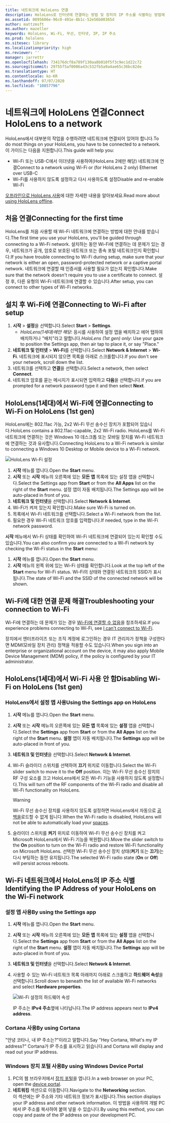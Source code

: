 ```yaml
---
title: 네트워크에 HoloLens 연결
description: HoloLens로 인터넷에 연결하는 방법 및 장치의 IP 주소를 식별하는 방법에 대한 지침입니다.
ms.assetid: 0895606e-96c0-491e-8b1c-52e56b00365d
author: mattzmsft
ms.author: mazeller
keywords: HoloLens, Wi-Fi, 무선, 인터넷, IP, IP 주소
ms.prod: hololens
ms.sitesec: library
ms.localizationpriority: high
ms.reviewer: ''
manager: jarrettr
ms.openlocfilehash: 734176dcf8a789f130aa8b010f5f3c9ec1d22c72
ms.sourcegitcommit: 29755f5af0086a43c532fb5a9a4ae65c36bc82de
ms.translationtype: HT
ms.contentlocale: ko-KR
ms.lasthandoff: 07/07/2020
ms.locfileid: "10857796"
---
```

# <span data-ttu-id="a1697-104">네트워크에 HoloLens 연결</span><span class="sxs-lookup"><span data-stu-id="a1697-104">Connect HoloLens to a network</span></span>

<span data-ttu-id="a1697-105">HoloLens에서 대부분의 작업을 수행하려면 네트워크에 연결되어 있어야 합니다.</span><span class="sxs-lookup"><span data-stu-id="a1697-105">To do most things on your HoloLens, you have to be connected to a network.</span></span> <span data-ttu-id="a1697-106">이 가이드는 다음을 지원합니다.</span><span class="sxs-lookup"><span data-stu-id="a1697-106">This guide will help you:</span></span>

- <span data-ttu-id="a1697-107">Wi-Fi 또는 USB-C에서 이더넷을 사용하여(HoloLens 2에만 해당) 네트워크에 연결</span><span class="sxs-lookup"><span data-stu-id="a1697-107">Connect to a network using Wi-Fi or (for HoloLens 2 only) Ethernet over USB-C</span></span>
- <span data-ttu-id="a1697-108">Wi-Fi를 사용하지 않도록 설정하고 다시 사용하도록 설정</span><span class="sxs-lookup"><span data-stu-id="a1697-108">Disable and re-enable Wi-Fi</span></span>

<span data-ttu-id="a1697-109">[오프라인으로 HoloLens 사용](hololens-offline.md)에 대한 자세한 내용을 알아보세요.</span><span class="sxs-lookup"><span data-stu-id="a1697-109">Read more about [using HoloLens offline](hololens-offline.md).</span></span>

## <span data-ttu-id="a1697-110">처음 연결</span><span class="sxs-lookup"><span data-stu-id="a1697-110">Connecting for the first time</span></span>

<span data-ttu-id="a1697-111">HoloLens를 처음 사용할 때 Wi-Fi 네트워크에 연결하는 방법에 대한 안내를 받습니다.</span><span class="sxs-lookup"><span data-stu-id="a1697-111">The first time you use your HoloLens, you'll be guided through connecting to a Wi-Fi network.</span></span> <span data-ttu-id="a1697-112">설치하는 동안 Wi-Fi에 연결하는 데 문제가 있는 경우, 네트워크가 공개, 암호로 보호된 네트워크 또는 종속 포털 네트워크인지 확인합니다.</span><span class="sxs-lookup"><span data-stu-id="a1697-112">If you have trouble connecting to Wi-Fi during setup, make sure that your network is either an open, password-protected network or a captive portal network.</span></span> <span data-ttu-id="a1697-113">네트워크에 연결할 때 인증서를 사용할 필요가 없는지 확인합니다.</span><span class="sxs-lookup"><span data-stu-id="a1697-113">Make sure that the network doesn't require you to use a certificate to connect.</span></span> <span data-ttu-id="a1697-114">설정 후, 다른 유형의 Wi-Fi 네트워크에 연결할 수 있습니다.</span><span class="sxs-lookup"><span data-stu-id="a1697-114">After setup, you can connect to other types of Wi-Fi networks.</span></span>

## <span data-ttu-id="a1697-115">설치 후 Wi-Fi에 연결</span><span class="sxs-lookup"><span data-stu-id="a1697-115">Connecting to Wi-Fi after setup</span></span>

1. <span data-ttu-id="a1697-116">**시작** > **설정**을 선택합니다.</span><span class="sxs-lookup"><span data-stu-id="a1697-116">Select **Start** > **Settings**.</span></span>
   - <span data-ttu-id="a1697-117">*HoloLens(1세대)에만 해당*: 응시를 사용하여 설정 앱을 배치하고 에어 탭하여 배치하거나 "배치"라고 말합니다.</span><span class="sxs-lookup"><span data-stu-id="a1697-117">*HoloLens (1st gen) only*: Use your gaze to position the Settings app, then air tap to place it, or say "Place."</span></span>
1. <span data-ttu-id="a1697-118">**네트워크 및 인터넷** > **Wi-Fi**를 선택합니다.</span><span class="sxs-lookup"><span data-stu-id="a1697-118">Select **Network & Internet** > **Wi-Fi**.</span></span> <span data-ttu-id="a1697-119">네트워크에 표시되지 않으면 목록을 아래로 스크롤합니다.</span><span class="sxs-lookup"><span data-stu-id="a1697-119">If you don't see your network, scroll down the list.</span></span>
1. <span data-ttu-id="a1697-120">네트워크를 선택하고 **연결**을 선택합니다.</span><span class="sxs-lookup"><span data-stu-id="a1697-120">Select a network, then select **Connect**.</span></span>
1. <span data-ttu-id="a1697-121">네트워크 암호를 묻는 메시지가 표시되면 입력하고 **다음**을 선택합니다.</span><span class="sxs-lookup"><span data-stu-id="a1697-121">If you are prompted for a network password type it and then select **Next**.</span></span>

## <span data-ttu-id="a1697-122">HoloLens(1세대)에서 Wi-Fi에 연결</span><span class="sxs-lookup"><span data-stu-id="a1697-122">Connecting to Wi-Fi on HoloLens (1st gen)</span></span>

<span data-ttu-id="a1697-123">HoloLens에는 802.11ac 가능, 2x2 Wi-Fi 무선 송수신 장치가 포함되어 있습니다.</span><span class="sxs-lookup"><span data-stu-id="a1697-123">HoloLens contains a 802.11ac-capable, 2x2 Wi-Fi radio.</span></span> <span data-ttu-id="a1697-124">HoloLens를 Wi-Fi 네트워크에 연결하는 것은 Windows 10 데스크톱 또는 모바일 장치를 Wi-Fi 네트워크에 연결하는 것과 유사합니다.</span><span class="sxs-lookup"><span data-stu-id="a1697-124">Connecting HoloLens to a Wi-Fi network is similar to connecting a Windows 10 Desktop or Mobile device to a Wi-Fi network.</span></span>

![HoloLens Wi-Fi 설정](./images/wifi-hololens-600px.jpg)

1. <span data-ttu-id="a1697-126">**시작** 메뉴를 엽니다.</span><span class="sxs-lookup"><span data-stu-id="a1697-126">Open the **Start** menu.</span></span>
1. <span data-ttu-id="a1697-127">**시작** 또는 **시작** 메뉴의 오른쪽에 있는 **모든 앱** 목록에 있는 설정 앱을 선택합니다.</span><span class="sxs-lookup"><span data-stu-id="a1697-127">Select the Settings app from **Start** or from the **All Apps** list on the right of the **Start** menu.</span></span> <span data-ttu-id="a1697-128">설정 앱이 자동 배치됩니다.</span><span class="sxs-lookup"><span data-stu-id="a1697-128">The Settings app will be auto-placed in front of you.</span></span>
1. <span data-ttu-id="a1697-129">**네트워크 및 인터넷**을 선택합니다.</span><span class="sxs-lookup"><span data-stu-id="a1697-129">Select **Network & Internet**.</span></span>
1. <span data-ttu-id="a1697-130">Wi-Fi가 켜져 있는지 확인합니다.</span><span class="sxs-lookup"><span data-stu-id="a1697-130">Make sure Wi-Fi is turned on.</span></span>
1. <span data-ttu-id="a1697-131">목록에서 Wi-Fi 네트워크를 선택합니다.</span><span class="sxs-lookup"><span data-stu-id="a1697-131">Select a Wi-Fi network from the list.</span></span>
1. <span data-ttu-id="a1697-132">필요한 경우 Wi-Fi 네트워크 암호를 입력합니다.</span><span class="sxs-lookup"><span data-stu-id="a1697-132">If needed, type in the Wi-Fi network password.</span></span>

<span data-ttu-id="a1697-133">**시작** 메뉴에서 Wi-Fi 상태를 확인하여 Wi-Fi 네트워크에 연결되어 있는지 확인할 수도 있습니다.</span><span class="sxs-lookup"><span data-stu-id="a1697-133">You can also confirm you are connected to a Wi-Fi network by checking the Wi-Fi status in the **Start** menu:</span></span>

1. <span data-ttu-id="a1697-134">**시작** 메뉴를 엽니다.</span><span class="sxs-lookup"><span data-stu-id="a1697-134">Open the **Start** menu.</span></span>
1. <span data-ttu-id="a1697-135">**시작** 메뉴의 왼쪽 위에 있는 Wi-Fi 상태를 확인합니다.</span><span class="sxs-lookup"><span data-stu-id="a1697-135">Look at the top left of the **Start** menu for Wi-Fi status.</span></span> <span data-ttu-id="a1697-136">Wi-Fi의 상태와 연결된 네트워크의 SSID가 표시됩니다.</span><span class="sxs-lookup"><span data-stu-id="a1697-136">The state of Wi-Fi and the SSID of the connected network will be shown.</span></span>

## <span data-ttu-id="a1697-137">Wi-Fi에 대한 연결 문제 해결</span><span class="sxs-lookup"><span data-stu-id="a1697-137">Troubleshooting your connection to Wi-Fi</span></span>

<span data-ttu-id="a1697-138">Wi-Fi에 연결하는 데 문제가 있는 경우 [Wi-Fi에 연결할 수 없음](./hololens-faq.md#i-cant-connect-to-wi-fi)을 참조하세요.</span><span class="sxs-lookup"><span data-stu-id="a1697-138">If you experience problems connecting to Wi-Fi, see [I can't connect to Wi-Fi](./hololens-faq.md#i-cant-connect-to-wi-fi).</span></span>

<span data-ttu-id="a1697-139">장치에서 엔터프라이즈 또는 조직 계정에 로그인하는 경우 IT 관리자가 정책을 구성한다면 MDM(모바일 장치 관리) 정책을 적용할 수도 있습니다.</span><span class="sxs-lookup"><span data-stu-id="a1697-139">When you sign into an enterprise or organizational account on the device, it may also apply Mobile Device Management (MDM) policy, if the policy is configured by your IT administrator.</span></span>

## <span data-ttu-id="a1697-140">HoloLens(1세대)에서 Wi-Fi 사용 안 함</span><span class="sxs-lookup"><span data-stu-id="a1697-140">Disabling Wi-Fi on HoloLens (1st gen)</span></span>

### <span data-ttu-id="a1697-141">HoloLens에서 설정 앱 사용</span><span class="sxs-lookup"><span data-stu-id="a1697-141">Using the Settings app on HoloLens</span></span>

1. <span data-ttu-id="a1697-142">**시작** 메뉴를 엽니다.</span><span class="sxs-lookup"><span data-stu-id="a1697-142">Open the **Start** menu.</span></span>
1. <span data-ttu-id="a1697-143">**시작** 또는 **시작** 메뉴의 오른쪽에 있는 **모든 앱** 목록에 있는 **설정** 앱을 선택합니다.</span><span class="sxs-lookup"><span data-stu-id="a1697-143">Select the **Settings** app from **Start** or from the **All Apps** list on the right of the **Start** menu.</span></span> <span data-ttu-id="a1697-144">**설정** 앱이 자동 배치됩니다.</span><span class="sxs-lookup"><span data-stu-id="a1697-144">The **Settings** app will be auto-placed in front of you.</span></span>
1. <span data-ttu-id="a1697-145">**네트워크 및 인터넷**을 선택합니다.</span><span class="sxs-lookup"><span data-stu-id="a1697-145">Select **Network & Internet**.</span></span>
1. <span data-ttu-id="a1697-146">Wi-Fi 슬라이더 스위치를 선택하여 **끄기** 위치로 이동합니다.</span><span class="sxs-lookup"><span data-stu-id="a1697-146">Select the Wi-Fi slider switch to move it to the **Off** position.</span></span> <span data-ttu-id="a1697-147">이는 Wi-Fi 무선 송수신 장치의 RF 구성 요소를 끄고 HoloLens에서 모든 Wi-Fi 기능을 사용하지 않도록 설정합니다.</span><span class="sxs-lookup"><span data-stu-id="a1697-147">This will turn off the RF components of the Wi-Fi radio and disable all Wi-Fi functionality on HoloLens.</span></span>

    > [!WARNING]
    > <span data-ttu-id="a1697-148">Wi-Fi 무선 송수신 장치를 사용하지 않도록 설정하면 HoloLens에서 자동으로 [공백을](hololens-spaces.md)로드할 수 없게 됩니다.</span><span class="sxs-lookup"><span data-stu-id="a1697-148">When the Wi-Fi radio is disabled, HoloLens will not be able to automatically load your [spaces](hololens-spaces.md).</span></span>

1. <span data-ttu-id="a1697-149">슬라이더 스위치를 **켜기** 위치로 이동하여 Wi-Fi 무선 송수신 장치를 켜고 Microsoft HoloLens에서 Wi-Fi 기능을 복원합니다.</span><span class="sxs-lookup"><span data-stu-id="a1697-149">Move the slider switch to the **On** position to turn on the Wi-Fi radio and restore Wi-Fi functionality on Microsoft HoloLens.</span></span> <span data-ttu-id="a1697-150">선택한 Wi-Fi 무선 송수신 장치 상태(**켜기** 또는 **끄기**)는 다시 부팅하는 동안 유지됩니다.</span><span class="sxs-lookup"><span data-stu-id="a1697-150">The selected Wi-Fi radio state (**On** or **Off**) will persist across reboots.</span></span>

## <span data-ttu-id="a1697-151">Wi-Fi 네트워크에서 HoloLens의 IP 주소 식별</span><span class="sxs-lookup"><span data-stu-id="a1697-151">Identifying the IP Address of your HoloLens on the Wi-Fi network</span></span>

### <span data-ttu-id="a1697-152">설정 앱 사용</span><span class="sxs-lookup"><span data-stu-id="a1697-152">By using the Settings app</span></span>

1. <span data-ttu-id="a1697-153">**시작** 메뉴를 엽니다.</span><span class="sxs-lookup"><span data-stu-id="a1697-153">Open the **Start** menu.</span></span>
1. <span data-ttu-id="a1697-154">**시작** 또는 **시작** 메뉴의 오른쪽에 있는 **모든 앱** 목록에 있는 **설정** 앱을 선택합니다.</span><span class="sxs-lookup"><span data-stu-id="a1697-154">Select the **Settings** app from **Start** or from the **All Apps** list on the right of the **Start** menu.</span></span> <span data-ttu-id="a1697-155">**설정** 앱이 자동 배치됩니다.</span><span class="sxs-lookup"><span data-stu-id="a1697-155">The **Settings** app will be auto-placed in front of you.</span></span>
1. <span data-ttu-id="a1697-156">**네트워크 및 인터넷**을 선택합니다.</span><span class="sxs-lookup"><span data-stu-id="a1697-156">Select **Network & Internet**.</span></span>
1. <span data-ttu-id="a1697-157">사용할 수 있는 Wi-Fi 네트워크 목록 아래까지 아래로 스크롤하고 **하드웨어 속성**을 선택합니다.</span><span class="sxs-lookup"><span data-stu-id="a1697-157">Scroll down to beneath the list of available Wi-Fi networks and select **Hardware properties**.</span></span>

    ![Wi-Fi 설정의 하드웨어 속성](./images/wifi-hololens-hwdetails.jpg)

   <span data-ttu-id="a1697-159">IP 주소는 **IPv4 주소**옆에 나타납니다.</span><span class="sxs-lookup"><span data-stu-id="a1697-159">The IP address appears next to **IPv4 address**.</span></span>

### <span data-ttu-id="a1697-160">Cortana 사용</span><span class="sxs-lookup"><span data-stu-id="a1697-160">By using Cortana</span></span>

<span data-ttu-id="a1697-161">"안녕 코타나, 내 IP 주소는?"이라고 말합니다.</span><span class="sxs-lookup"><span data-stu-id="a1697-161">Say "Hey Cortana, What's my IP address?"</span></span> <span data-ttu-id="a1697-162">Cortana가 IP 주소를 표시하고 읽습니다.</span><span class="sxs-lookup"><span data-stu-id="a1697-162">and Cortana will display and read out your IP address.</span></span>

### <span data-ttu-id="a1697-163">Windows 장치 포털 사용</span><span class="sxs-lookup"><span data-stu-id="a1697-163">By using Windows Device Portal</span></span>

1. <span data-ttu-id="a1697-164">PC의 웹 브라우저에서 [장치 포털](/windows/mixed-reality/using-the-windows-device-portal.md#networking)을 엽니다.</span><span class="sxs-lookup"><span data-stu-id="a1697-164">In a web browser on your PC, open the [device portal](/windows/mixed-reality/using-the-windows-device-portal.md#networking).</span></span>
1. <span data-ttu-id="a1697-165">**네트워킹** 섹션으로 이동합니다.</span><span class="sxs-lookup"><span data-stu-id="a1697-165">Navigate to the **Networking** section.</span></span>  
   <span data-ttu-id="a1697-166">이 섹션에는 IP 주소와 기타 네트워크 정보가 표시됩니다.</span><span class="sxs-lookup"><span data-stu-id="a1697-166">This section displays your IP address and other network information.</span></span> <span data-ttu-id="a1697-167">이 방법을 사용하여 개발 PC에서 IP 주소를 복사하여 붙여 넣을 수 있습니다.</span><span class="sxs-lookup"><span data-stu-id="a1697-167">By using this method, you can copy and paste of the IP address on your development PC.</span></span>
